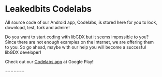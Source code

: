 Leakedbits Codelabs
===================
All source code of our Android app, Codelabs, is stored here for you to look, download, test, fork and admire!

Do you want to start coding with libGDX but it seems impossible to you? Since there are not enough examples on the Internet, we are offering them to you. So go ahead, maybe with our help you will become a succesful libGDX developer!


Check out our <a href="https://play.google.com/store/apps/details?id=com.leakedbits.codelabs" title="Codelabs app">Codelabs app</a> at Google Play!

=======
